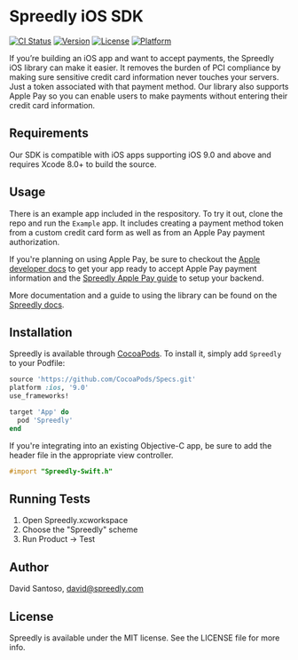 # Spreedly iOS SDK

[![CI Status](http://img.shields.io/travis/Spreedly/Spreedly.svg?style=flat)](https://travis-ci.org/Spreedly/Spreedly)
[![Version](https://img.shields.io/cocoapods/v/Spreedly.svg?style=flat)](http://cocoapods.org/pods/Spreedly)
[![License](https://img.shields.io/cocoapods/l/Spreedly.svg?style=flat)](http://cocoapods.org/pods/Spreedly)
[![Platform](https://img.shields.io/cocoapods/p/Spreedly.svg?style=flat)](http://cocoapods.org/pods/Spreedly)

If you’re building an iOS app and want to accept payments, the Spreedly iOS library can make it easier. It removes the burden of PCI compliance by making sure sensitive credit card information never touches your servers. Just a token associated with that payment method. Our library also supports Apple Pay so you can enable users to make payments without entering their credit card information.

## Requirements

Our SDK is compatible with iOS apps supporting iOS 9.0 and above and requires Xcode 8.0+ to build the source.

## Usage

There is an example app included in the respository. To try it out, clone the repo and run the `Example` app. It includes creating a payment method token from a custom credit card form as well as from an Apple Pay payment authorization.

If you're planning on using Apple Pay, be sure to checkout the [Apple developer docs](https://developer.apple.com/apple-pay/) to get your app ready to accept Apple Pay payment information and the [Spreedly Apple Pay guide](https://docs.spreedly.com/guides/apple-pay/) to setup your backend.

More documentation and a guide to using the library can be found on the [Spreedly docs](https://docs.spreedly.com/guides/mobile/ios).

## Installation

Spreedly is available through [CocoaPods](http://cocoapods.org). To install
it, simply add `Spreedly` to your Podfile:

```ruby
source 'https://github.com/CocoaPods/Specs.git'
platform :ios, '9.0'
use_frameworks!

target 'App' do
  pod 'Spreedly'
end

```

If you're integrating into an existing Objective-C app, be sure to add the header file in the appropriate view controller.

```objective-c
#import "Spreedly-Swift.h"
```

## Running Tests

1. Open Spreedly.xcworkspace
1. Choose the "Spreedly" scheme
1. Run Product -> Test

## Author

David Santoso, david@spreedly.com

## License

Spreedly is available under the MIT license. See the LICENSE file for more info.
